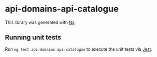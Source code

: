 # api-domains-api-catalogue

This library was generated with [Nx](https://nx.dev).

## Running unit tests

Run `ng test api-domains-api-catalogue` to execute the unit tests via [Jest](https://jestjs.io).
